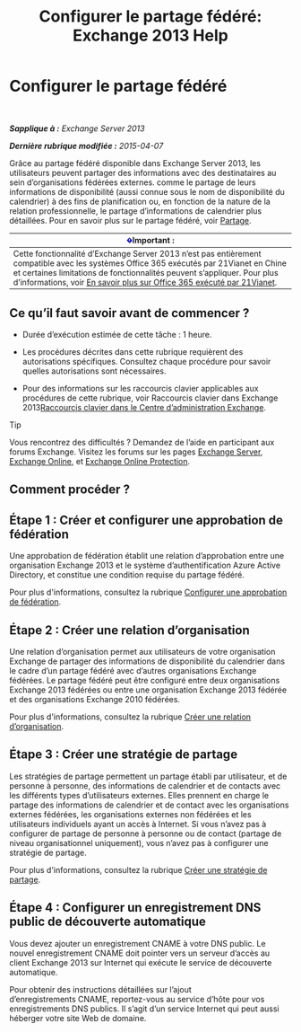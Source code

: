 ﻿---
title: 'Configurer le partage fédéré: Exchange 2013 Help'
TOCTitle: Configurer le partage fédéré
ms:assetid: b25ae450-def3-4797-a5fc-6e9bcee71a5d
ms:mtpsurl: https://technet.microsoft.com/fr-fr/library/JJ657483(v=EXCHG.150)
ms:contentKeyID: 50479025
ms.date: 04/24/2018
mtps_version: v=EXCHG.150
ms.translationtype: HT
---

# Configurer le partage fédéré

 

_**Sapplique à :** Exchange Server 2013_

_**Dernière rubrique modifiée :** 2015-04-07_

Grâce au partage fédéré disponible dans Exchange Server 2013, les utilisateurs peuvent partager des informations avec des destinataires au sein d’organisations fédérées externes. comme le partage de leurs informations de disponibilité (aussi connue sous le nom de disponibilité du calendrier) à des fins de planification ou, en fonction de la nature de la relation professionnelle, le partage d’informations de calendrier plus détaillées. Pour en savoir plus sur le partage fédéré, voir [Partage](sharing-exchange-2013-help.md).

<table>
<thead>
<tr class="header">
<th><img src="images/JJ159813.important(EXCHG.150).gif" title="Important" alt="Important" />Important :</th>
</tr>
</thead>
<tbody>
<tr class="odd">
<td>Cette fonctionnalité d’Exchange Server 2013 n’est pas entièrement compatible avec les systèmes Office 365 exécutés par 21Vianet en Chine et certaines limitations de fonctionnalités peuvent s’appliquer. Pour plus d’informations, voir <a href="https://go.microsoft.com/fwlink/?linkid=313640">En savoir plus sur Office 365 exécuté par 21Vianet</a>.</td>
</tr>
</tbody>
</table>


## Ce qu’il faut savoir avant de commencer ?

  - Durée d’exécution estimée de cette tâche : 1 heure.

  - Les procédures décrites dans cette rubrique requièrent des autorisations spécifiques. Consultez chaque procédure pour savoir quelles autorisations sont nécessaires.

  - Pour des informations sur les raccourcis clavier applicables aux procédures de cette rubrique, voir Raccourcis clavier dans Exchange 2013[Raccourcis clavier dans le Centre d’administration Exchange](keyboard-shortcuts-in-the-exchange-admin-center-exchange-online-protection-help.md).

> [!TIP]
> Vous rencontrez des difficultés ? Demandez de l’aide en participant aux forums Exchange. Visitez les forums sur les pages <a href="https://go.microsoft.com/fwlink/p/?linkid=60612">Exchange Server</a>, <a href="https://go.microsoft.com/fwlink/p/?linkid=267542">Exchange Online</a>, et <a href="https://go.microsoft.com/fwlink/p/?linkid=285351">Exchange Online Protection</a>.


## Comment procéder ?

## Étape 1 : Créer et configurer une approbation de fédération

Une approbation de fédération établit une relation d’approbation entre une organisation Exchange 2013 et le système d’authentification Azure Active Directory, et constitue une condition requise du partage fédéré.

Pour plus d'informations, consultez la rubrique [Configurer une approbation de fédération](configure-a-federation-trust-exchange-2013-help.md).

## Étape 2 : Créer une relation d’organisation

Une relation d’organisation permet aux utilisateurs de votre organisation Exchange de partager des informations de disponibilité du calendrier dans le cadre d’un partage fédéré avec d’autres organisations Exchange fédérées. Le partage fédéré peut être configuré entre deux organisations Exchange 2013 fédérées ou entre une organisation Exchange 2013 fédérée et des organisations Exchange 2010 fédérées.

Pour plus d'informations, consultez la rubrique [Créer une relation d’organisation](create-an-organization-relationship-exchange-2013-help.md).

## Étape 3 : Créer une stratégie de partage

Les stratégies de partage permettent un partage établi par utilisateur, et de personne à personne, des informations de calendrier et de contacts avec les différents types d’utilisateurs externes. Elles prennent en charge le partage des informations de calendrier et de contact avec les organisations externes fédérées, les organisations externes non fédérées et les utilisateurs individuels ayant un accès à Internet. Si vous n’avez pas à configurer de partage de personne à personne ou de contact (partage de niveau organisationnel uniquement), vous n’avez pas à configurer une stratégie de partage.

Pour plus d'informations, consultez la rubrique [Créer une stratégie de partage](create-a-sharing-policy-exchange-2013-help.md).

## Étape 4 : Configurer un enregistrement DNS public de découverte automatique

Vous devez ajouter un enregistrement CNAME à votre DNS public. Le nouvel enregistrement CNAME doit pointer vers un serveur d’accès au client Exchange 2013 sur Internet qui exécute le service de découverte automatique.

Pour obtenir des instructions détaillées sur l’ajout d’enregistrements CNAME, reportez-vous au service d’hôte pour vos enregistrements DNS publics. Il s’agit d’un service Internet qui peut aussi héberger votre site Web de domaine.

